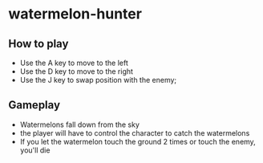# watermelon-hunter

## How to play
- Use the A key to move to the left
- Use the D key to move to the right
- Use the J key to swap position with the enemy;

## Gameplay
- Watermelons fall down from the sky
- the player will have to control the character to catch the watermelons
- If you let the watermelon touch the ground 2 times or touch the enemy, you'll die